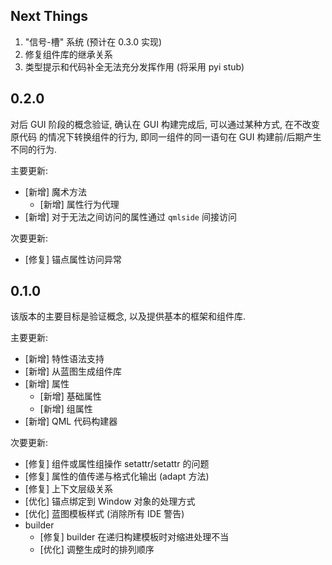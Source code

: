 ## Next Things

1. "信号-槽" 系统 (预计在 0.3.0 实现)
2. 修复组件库的继承关系
3. 类型提示和代码补全无法充分发挥作用 (将采用 pyi stub)

## 0.2.0

对后 GUI 阶段的概念验证, 确认在 GUI 构建完成后, 可以通过某种方式, 在不改变原代码
的情况下转换组件的行为, 即同一组件的同一语句在 GUI 构建前/后期产生不同的行为.

主要更新:

- [新增] 魔术方法
    - [新增] 属性行为代理
- [新增] 对于无法之间访问的属性通过 `qmlside` 间接访问

次要更新:

- [修复] 锚点属性访问异常

## 0.1.0

该版本的主要目标是验证概念, 以及提供基本的框架和组件库.

主要更新:

- [新增] 特性语法支持
- [新增] 从蓝图生成组件库
- [新增] 属性
  - [新增] 基础属性
  - [新增] 组属性
- [新增] QML 代码构建器

次要更新:

- [修复] 组件或属性组操作 setattr/setattr 的问题
- [修复] 属性的值传递与格式化输出 (adapt 方法)
- [修复] 上下文层级关系
- [优化] 锚点绑定到 Window 对象的处理方式
- [优化] 蓝图模板样式 (消除所有 IDE 警告)
- builder
  - [修复] builder 在递归构建模板时对缩进处理不当
  - [优化] 调整生成时的排列顺序
